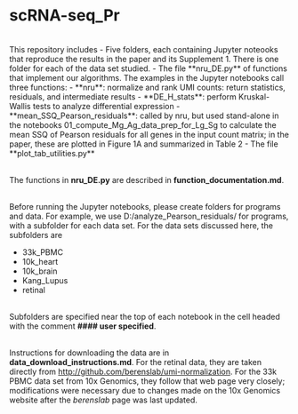 # scRNA-seq_Pr
<br>
This repository includes
- Five folders, each containing  Jupyter noteooks that reproduce the results in the paper and its Supplement 1.   There is one folder for each of the data set studied.
- The file **nru_DE.py** of functions that implement our algorithms.  The examples in the Jupyter notebooks call three functions:
	- **nru**: normalize and rank UMI counts: return statistics, residuals, and intermediate results 
	- **DE_H_stats**: perform Kruskal-Wallis tests to analyze differential expression
	- **mean_SSQ_Pearson_residuals**: called by nru, but used stand-alone in the notebooks 01_compute_Mg_Ag_data_prep_for_Lg_Sg   to calculate the mean SSQ of Pearson residuals for all genes in the input count matrix; in the paper, these are plotted in Figure 1A and summarized in Table 2
- The file **plot_tab_utilities.py** 
<br><br>
	
The functions in **nru_DE.py**  are described in **function_documentation.md**.
<br><br>

Before running the Jupyter notebooks, please create folders for programs and data.  For example, we use  D:/analyze_Pearson_residuals/ for programs, with a subfolder for each data set.
For the data sets discussed here, the subfolders are  
-	33k_PBMC
-	10k_heart
-	10k_brain
-	Kang_Lupus
-	retinal
<br><br>

Subfolders are specified near the top of each notebook in the cell headed with the comment **#### user specified**. 
<br><br>

Instructions for downloading the data are in  **data_download_instructions.md**.  For the  retinal data, they are taken directly from http://github.com/berenslab/umi-normalization.  For the 33k PBMC data set from 10x Genomics, they follow that web page very closely; modifications were necessary due to changes made on the 10x Genomics website after the *berenslab* page was last updated.
